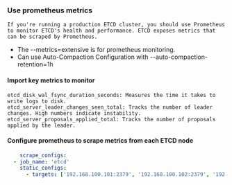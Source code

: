 ### Use prometheus metrics
    If you're running a production ETCD cluster, you should use Prometheus to monitor ETCD's health and performance. ETCD exposes metrics that can be scraped by Prometheus.
    
- The --metrics=extensive is for prometheus monitoring.
- Can use Auto-Compaction Configuration with --auto-compaction-retention=1h

#### Import key metrics to monitor

    etcd_disk_wal_fsync_duration_seconds: Measures the time it takes to write logs to disk.
    etcd_server_leader_changes_seen_total: Tracks the number of leader changes. High numbers indicate instability.
    etcd_server_proposals_applied_total: Tracks the number of proposals applied by the leader.

#### Configure prometheus to scrape metrics from each ETCD node

```yaml
    scrape_configs:
  - job_name: 'etcd'
    static_configs:
      - targets: ['192.168.100.101:2379', '192.168.100.102:2379', '192.168.100.103:2379']      
```